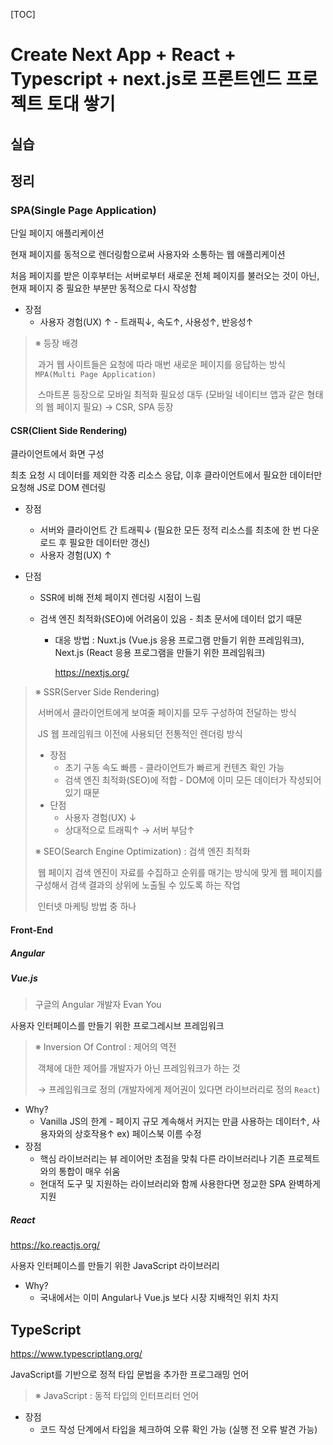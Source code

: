 [TOC]

# Create Next App + React + Typescript + next.js로 프론트엔드 프로젝트 토대 쌓기

## 실습



## 정리

### SPA(Single Page Application)

단일 페이지 애플리케이션

현재 페이지를 동적으로 렌더링함으로써 사용자와 소통하는 웹 애플리케이션

처음 페이지를 받은 이후부터는 서버로부터 새로운 전체 페이지를 불러오는 것이 아닌, 현재 페이지 중 필요한 부분만 동적으로 다시 작성함

- 장점
  - 사용자 경험(UX) ↑ - 트래픽↓, 속도↑, 사용성↑, 반응성↑

> ※ 등장 배경
>
> ​	과거 웹 사이트들은 요청에 따라 매번 새로운 페이지를 응답하는 방식 `MPA(Multi Page Application)`
>
> ​	스마트폰 등장으로 모바일 최적화 필요성 대두 (모바일 네이티브 앱과 같은 형태의 웹 페이지 필요) → CSR, SPA 등장



#### CSR(Client Side Rendering)

클라이언트에서 화면 구성

최초 요청 시 데이터를 제외한 각종 리소스 응답, 이후 클라이언트에서 필요한 데이터만 요청해 JS로 DOM 렌더링

- 장점

  - 서버와 클라이언트 간 트래픽↓ (필요한 모든 정적 리소스를 최초에 한 번 다운로드 후 필요한 데이터만 갱신)
  - 사용자 경험(UX) ↑

- 단점

  - SSR에 비해 전체 페이지 렌더링 시점이 느림

  - 검색 엔진 최적화(SEO)에 어려움이 있음 - 최초 문서에 데이터 없기 때문

    - 대응 방법 : Nuxt.js (Vue.js 응용 프로그램 만들기 위한 프레임워크), Next.js (React 응용 프로그램을 만들기 위한 프레임워크)

      https://nextjs.org/

> ※ SSR(Server Side Rendering)
>
> ​	서버에서 클라이언트에게 보여줄 페이지를 모두 구성하여 전달하는 방식
>
> ​	JS 웹 프레임워크 이전에 사용되던 전통적인 렌더링 방식
>
> - 장점
>   - 초기 구동 속도 빠름 - 클라이언트가 빠르게 컨텐츠 확인 가능
>   - 검색 엔진 최적화(SEO)에 적합 - DOM에 이미 모든 데이터가 작성되어 있기 때문
> - 단점
>   - 사용자 경험(UX) ↓
>   - 상대적으로 트래픽↑ → 서버 부담↑
>
> 
>
> ※ SEO(Search Engine Optimization) : 검색 엔진 최적화
>
> ​	웹 페이지 검색 엔진이 자료를 수집하고 순위를 매기는 방식에 맞게 웹 페이지를 구성해서 검색 결과의 상위에 노출될 수 있도록 하는 작업
>
> ​	인터넷 마케팅 방법 중 하나



#### Front-End

##### Angular

##### Vue.js

> 구글의 Angular 개발자 Evan You

사용자 인터페이스를 만들기 위한 프로그레시브 프레임워크

> ※ Inversion Of Control : 제어의 역전
>
> ​	객체에 대한 제어를 개발자가 아닌 프레임워크가 하는 것
>
> ​	→ 프레임워크로 정의 (개발자에게 제어권이 있다면 라이브러리로 정의 `React`)

- Why?
  - Vanilla JS의 한계 - 페이지 규모 계속해서 커지는 만큼 사용하는 데이터↑, 사용자와의 상호작용↑	ex) 페이스북 이름 수정
- 장점
  - 핵심 라이브러리는 뷰 레이어만 초점을 맞춰 다른 라이브러리나 기존 프로젝트와의 통합이 매우 쉬움
  - 현대적 도구 및 지원하는 라이브러리와 함께 사용한다면 정교한 SPA 완벽하게 지원

##### React

https://ko.reactjs.org/

사용자 인터페이스를 만들기 위한 JavaScript 라이브러리

- Why?
  - 국내에서는 이미 Angular나 Vue.js 보다 시장 지배적인 위치 차지



## TypeScript

https://www.typescriptlang.org/

JavaScript를 기반으로 정적 타입 문법을 추가한 프로그래밍 언어

> ※ JavaScript : 동적 타입의 인터프리터 언어

- 장점
  - 코드 작성 단계에서 타입을 체크하여 오류 확인 가능 (실행 전 오류 발견 가능)
